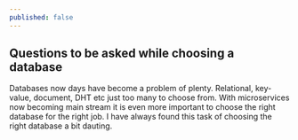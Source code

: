 ```yaml
---
published: false
---
```

## Questions to be asked while choosing a database

Databases now days have become a problem of plenty. Relational, key-value, document, DHT etc just too many to choose from. With microservices now becoming main stream it is even more important to choose the right database for the right job. I have always found this task of choosing the right database a bit dauting.

